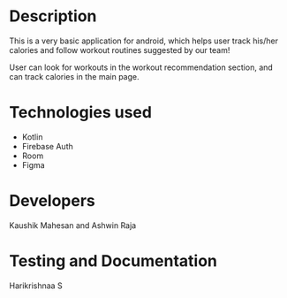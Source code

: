 # Description

This is a very basic application for android, which helps user track his/her calories and follow workout routines suggested by our team!

User can look for workouts in the workout recommendation section, and can track calories in the main page.

# Technologies used

* Kotlin
* Firebase Auth
* Room
* Figma

# Developers

Kaushik Mahesan and Ashwin Raja

# Testing and Documentation

Harikrishnaa S
